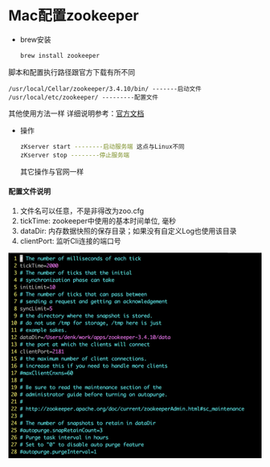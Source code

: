 # Mac配置zookeeper

- brew安装

     ```bash
     brew install zookeeper
     ```

脚本和配置执行路径跟官方下载有所不同

```
/usr/local/Cellar/zookeeper/3.4.10/bin/ -------启动文件
/usr/local/etc/zookeeper/ ---------配置文件
```

其他使用方法一样
详细说明参考：[官方文档](http://zookeeper.apache.org/doc/r3.4.12/zookeeperStarted.html)

- 操作

     ```bash
     zKserver start --------启动服务端 这点与Linux不同
     zKserver stop --------停止服务端
     ```

     其它操作与官网一样

#### 配置文件说明

1. 文件名可以任意，不是非得改为zoo.cfg
2. tickTime: zookeeper中使用的基本时间单位, 毫秒
3. dataDir: 内存数据快照的保存目录；如果没有自定义Log也使用该目录
4. clientPort: 监听Cli连接的端口号

![](./pic/zookeeper.cnf.png)